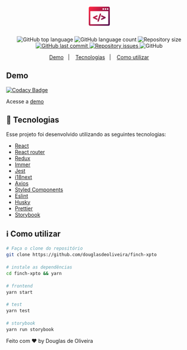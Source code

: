 <h1 align="center">
    <img alt="finch" src="src/assets/images/code.png" />
</h1>

<p align="center">
  <img alt="GitHub top language" src="https://img.shields.io/github/languages/top/douglasdeoliveira/finch-xpto.svg">

  <img alt="GitHub language count" src="https://img.shields.io/github/languages/count/douglasdeoliveira/finch-xpto.svg">

  <img alt="Repository size" src="https://img.shields.io/github/repo-size/douglasdeoliveira/finch-xpto.svg">

  <a href="https://github.com/douglasdeoliveira/finch-xpto/commits/master">
    <img alt="GitHub last commit" src="https://img.shields.io/github/last-commit/douglasdeoliveira/finch-xpto.svg">
  </a>

  <a href="https://github.com/douglasdeoliveira/finch-xpto/issues">
    <img alt="Repository issues" src="https://img.shields.io/github/issues/douglasdeoliveira/finch-xpto.svg">
  </a>

  <img alt="GitHub" src="https://img.shields.io/github/license/douglasdeoliveira/finch-xpto.svg">
</p>

<p align="center">
  <a href="#demo">Demo</a>&nbsp;&nbsp;&nbsp;|&nbsp;&nbsp;&nbsp;
  <a href="#rocket-ecnologias">Tecnologias</a>&nbsp;&nbsp;&nbsp;|&nbsp;&nbsp;&nbsp;
  <a href="#information_source-como-utilizar">Como utilizar</a>
</p>

## Demo

[![Codacy Badge](https://api.codacy.com/project/badge/Grade/c83429f5b6e74df6a5618dd0a53c765b)](https://app.codacy.com/manual/douglasdeoliveira/finch-xpto?utm_source=github.com&utm_medium=referral&utm_content=douglasdeoliveira/finch-xpto&utm_campaign=Badge_Grade_Dashboard)

Acesse a [demo](https://keen-lamport-0e3f9f.netlify.app/)

## :rocket: Tecnologias

Esse projeto foi desenvolvido utilizando as seguintes tecnologias:

- [React](https://reactjs.org/)
- [React router](https://reacttraining.com/react-router/)
- [Redux](https://redux.js.org/)
- [Immer](https://github.com/immerjs/immer)
- [Jest](https://jestjs.io/)
- [i18next](https://react.i18next.com/)
- [Axios](https://github.com/axios/axios)
- [Styled Components](https://react.i18next.com/)
- [Eslint](https://eslint.org/)
- [Husky](https://github.com/typicode/husky)
- [Prettier](https://prettier.io/)
- [Storybook](https://storybook.js.org/)

## :information_source: Como utilizar

```bash
# Faça o clone do repositório
git clone https://github.com/douglasdeoliveira/finch-xpto

# instale as dependências
cd finch-xpto && yarn

# frontend
yarn start

# test
yarn test

# storybook
yarn run storybook
```

Feito com ♥ by Douglas de Oliveira
